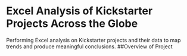 # Excel Analysis of Kickstarter Projects Across the Globe
Performing Excel analysis on Kickstarter projects and their data to map trends and produce meaningful conclusions.
##Overview of Project
